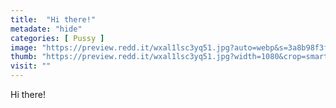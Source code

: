 ```yaml
---
title:  "Hi there!"
metadate: "hide"
categories: [ Pussy ]
image: "https://preview.redd.it/wxal1lsc3yq51.jpg?auto=webp&s=3a8b98f3f745a4901d4621b9a62e479f6df8884b"
thumb: "https://preview.redd.it/wxal1lsc3yq51.jpg?width=1080&crop=smart&auto=webp&s=3d35b91e1e6bf402a46d432c59e4eca759c0f7d3"
visit: ""
---
```

Hi there!
